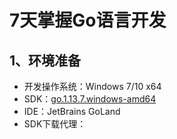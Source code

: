# 7天掌握Go语言开发

## 1、环境准备

- 开发操作系统：Windows 7/10 x64
- SDK：[go.1.13.7.windows-amd64](https://dl.google.com/go/go1.13.7.windows-amd64.msi) 
- IDE：JetBrains GoLand
- SDK下载代理：